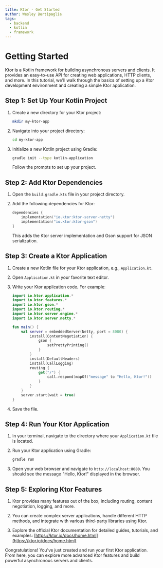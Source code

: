 ```yaml
---
title: Ktor - Get Started
author: Wesley Bertipaglia
tags:
  - backend
  - kotlin
  - framework
---
```

# Getting Started

Ktor is a Kotlin framework for building asynchronous servers and clients. It provides an easy-to-use API for creating web applications, HTTP clients, and more. In this tutorial, we'll walk through the basics of setting up a Ktor development environment and creating a simple Ktor application.

## Step 1: Set Up Your Kotlin Project

1. Create a new directory for your Ktor project:

    ```bash
    mkdir my-ktor-app
    ```

2. Navigate into your project directory:

    ```bash
    cd my-ktor-app
    ```

3. Initialize a new Kotlin project using Gradle:

    ```bash
    gradle init --type kotlin-application
    ```

   Follow the prompts to set up your project.

## Step 2: Add Ktor Dependencies

1. Open the `build.gradle.kts` file in your project directory.

2. Add the following dependencies for Ktor:

    ```kotlin
    dependencies {
        implementation("io.ktor:ktor-server-netty")
        implementation("io.ktor:ktor-gson")
    }
    ```

   This adds the Ktor server implementation and Gson support for JSON serialization.

## Step 3: Create a Ktor Application

1. Create a new Kotlin file for your Ktor application, e.g., `Application.kt`.

2. Open `Application.kt` in your favorite text editor.

3. Write your Ktor application code. For example:

    ```kotlin
    import io.ktor.application.*
    import io.ktor.features.*
    import io.ktor.gson.*
    import io.ktor.routing.*
    import io.ktor.server.engine.*
    import io.ktor.server.netty.*

    fun main() {
        val server = embeddedServer(Netty, port = 8080) {
            install(ContentNegotiation) {
                gson {
                    setPrettyPrinting()
                }
            }
            install(DefaultHeaders)
            install(CallLogging)
            routing {
                get("/") {
                    call.respond(mapOf("message" to "Hello, Ktor!"))
                }
            }
        }
        server.start(wait = true)
    }
    ```

4. Save the file.

## Step 4: Run Your Ktor Application

1. In your terminal, navigate to the directory where your `Application.kt` file is located.

2. Run your Ktor application using Gradle:

    ```bash
    gradle run
    ```

3. Open your web browser and navigate to `http://localhost:8080`. You should see the message "Hello, Ktor!" displayed in the browser.

## Step 5: Exploring Ktor Features

1. Ktor provides many features out of the box, including routing, content negotiation, logging, and more.

2. You can create complex server applications, handle different HTTP methods, and integrate with various third-party libraries using Ktor.

3. Explore the official Ktor documentation for detailed guides, tutorials, and examples: [https://ktor.io/docs/home.html](https://ktor.io/docs/home.html)

Congratulations! You've just created and run your first Ktor application. From here, you can explore more advanced Ktor features and build powerful asynchronous servers and clients.
